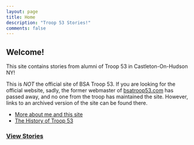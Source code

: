 ```yaml
---
layout: page
title: Home
description: "Troop 53 Stories!"
comments: false
---
```


## Welcome!

This site contains stories from alumni of Troop 53 in Castleton-On-Hudson NY!

This is *NOT* the official site of BSA Troop 53.  If you are looking for the official website, sadly, the former webmaster of [bsatroop53.com](http://bsatroop53.com) has passed away, and no one from the troop has maintained the site.  However, links to an archived version of the site can be found there.

* [More about me and this site](/about.html)
* [The History of Troop 53](/about_troop53.html)

### [View Stories](/posts.html)
